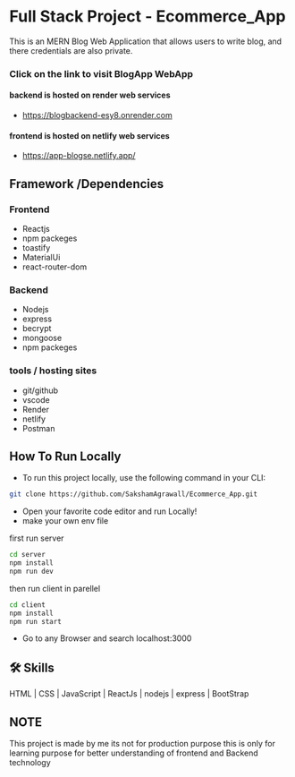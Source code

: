 
# Full Stack Project - Ecommerce_App

This is an MERN Blog Web Application that allows users to write blog, and there credentials are also private.
### Click on the link to visit BlogApp WebApp<br/>
#### backend is hosted on render web services
- https://blogbackend-esy8.onrender.com
#### frontend is hosted on netlify web services
- https://app-blogse.netlify.app/

## Framework /Dependencies

### Frontend
- Reactjs
- npm packeges
- toastify
- MaterialUi
- react-router-dom

### Backend
- Nodejs
- express
- becrypt
- mongoose
- npm packeges

### tools / hosting sites
- git/github
- vscode
- Render
- netlify
- Postman


## **How To Run Locally**
- To run this project locally, use the following command in your CLI:

```bash
git clone https://github.com/SakshamAgrawall/Ecommerce_App.git
```
- Open your favorite code editor and run Locally!
- make your own env file

first run server
```bash
cd server
npm install
npm run dev
```
then run client in parellel
```bash
cd client
npm install
npm run start
```
- Go to any Browser and search localhost:3000

## 🛠 Skills
 HTML | CSS | JavaScript | ReactJs | nodejs | express | BootStrap
 
## NOTE 
 This project is  made by me its not for production purpose this is only for learning purpose for better understanding of frontend and Backend technology
